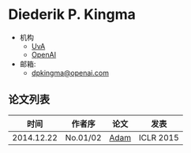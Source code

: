 # Diederik P. Kingma

- 机构
  - [UvA](../Institutions/NLD-UvA_荷兰阿姆斯特丹大学.md)
  - [OpenAI](../Institutions/USA-OpenAI.md)
- 邮箱:
  - <dpkingma@openai.com>


## 论文列表

| 时间 | 作者序 | 论文 | 发表 |
|:-:|:-:|---|---|
| 2014.12.22 | No.01/02 | [Adam](../Modules/Optimization/2014.12.22_Adam.md) | ICLR 2015 |